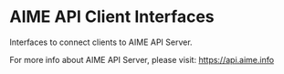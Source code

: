 # AIME API Client Interfaces

Interfaces to connect clients to AIME API Server.

For more info about AIME API Server, please visit: https://api.aime.info